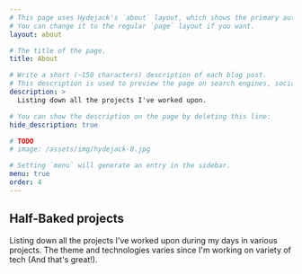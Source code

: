 ```yaml
---
# This page uses Hydejack's `about` layout, which shows the primary author's picture and about text at the top.
# You can change it to the regular `page` layout if you want.
layout: about

# The title of the page.
title: About

# Write a short (~150 characters) description of each blog post.
# This description is used to preview the page on search engines, social media, etc.
description: >
  Listing down all the projects I've worked upon.

# You can show the description on the page by deleting this line:
hide_description: true

# TODO
# image: /assets/img/hydejack-8.jpg

# Setting `menu` will generate an entry in the sidebar.
menu: true
order: 4
---
```


## Half-Baked projects

Listing down all the projects I've worked upon during my days in various projects. The theme and technologies varies since I'm working on variety of tech (And that's great!).